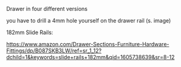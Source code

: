 Drawer in four different versions


you have to drill a 4mm hole yourself on the drawer rail (s. image)

182mm Slide Rails:

https://www.amazon.com/Drawer-Sections-Furniture-Hardware-Fittings/dp/B087SKB3LW/ref=sr_1_12?dchild=1&keywords=slide+rails+182mm&qid=1605738639&sr=8-12